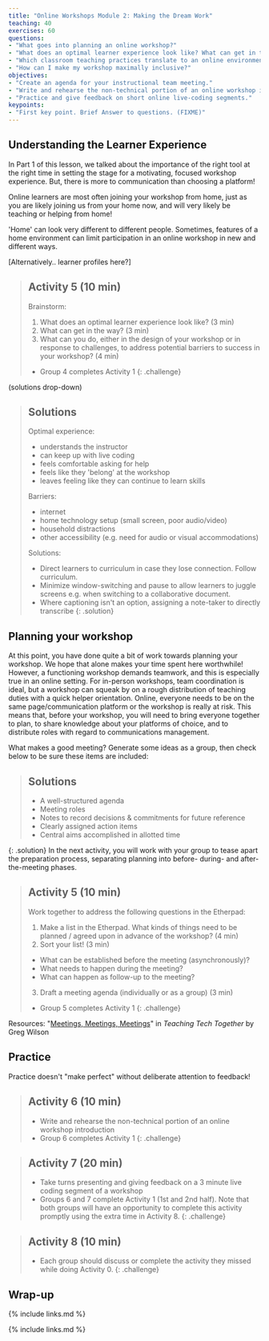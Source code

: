 ```yaml
---
title: "Online Workshops Module 2: Making the Dream Work"
teaching: 40
exercises: 60
questions:
- "What goes into planning an online workshop?"
- "What does an optimal learner experience look like? What can get in the way?"
- "Which classroom teaching practices translate to an online environment? Which need to be replaced?"
- "How can I make my workshop maximally inclusive?"
objectives:
- "Create an agenda for your instructional team meeting."
- "Write and rehearse the non-technical portion of an online workshop introduction."
- "Practice and give feedback on short online live-coding segments."
keypoints:
- "First key point. Brief Answer to questions. (FIXME)"
---
```


## Understanding the Learner Experience
In Part 1 of this lesson, we talked about the importance of the right tool at the right time in setting the stage for a motivating, focused workshop experience. But, there is more to communication than choosing a platform! 

Online learners are most often joining your workshop from home, just as you are likely joining us from your home now, and will very likely be teaching or helping from home! 

'Home' can look very different to different people. Sometimes, features of a home environment can limit participation in an online workshop in new and different ways.

[Alternatively.. learner profiles here?]
> ## Activity 5 (10 min)
> 
> Brainstorm: 
> 1. What does an optimal learner experience look like? (3 min)
> 2. What can get in the way? (3 min)
> 3. What can you do, either in the design of your workshop or in response to challenges, to address potential barriers to success in your workshop? (4 min)
> 
> - Group 4 completes Activity 1
{: .challenge}

(solutions drop-down)
> ## Solutions
> Optimal experience:
> - understands the instructor
> - can keep up with live coding
> - feels comfortable asking for help
> - feels like they 'belong' at the workshop
> - leaves feeling like they can continue to learn skills
>
> Barriers:
> * internet 
> * home technology setup (small screen, poor audio/video)
> * household distractions 
> * other accessibility (e.g. need for audio or visual accommodations)
>
> Solutions:
> * Direct learners to curriculum in case they lose connection. Follow curriculum.
> * Minimize window-switching and pause to allow learners to juggle screens e.g. when switching to a collaborative document.
> * Where captioning isn't an option, assigning a note-taker to directly transcribe
{: .solution}

## Planning your workshop
At this point, you have done quite a bit of work towards planning your workshop. We hope that alone makes your time spent here worthwhile! However, a functioning workshop demands teamwork, and this is especially true in an online setting. For in-person workshops, team coordination is ideal, but a workshop can squeak by on a rough distribution of teaching duties with a quick helper orientation. Online, everyone needs to be on the same page/communication platform or the workshop is really at risk. This means that, before your workshop, you will need to bring everyone together to plan, to share knowledge about your platforms of choice, and to distribute roles with regard to communications management.

What makes a good meeting? Generate some ideas as a group, then check below to be sure these items are included:
> ## Solutions
> - A well-structured agenda
> - Meeting roles
> - Notes to record decisions & commitments for future reference
> - Clearly assigned action items
> - Central aims accomplished in allotted time
> 
{: .solution}
In the next activity, you will work with your group to tease apart the preparation process, separating planning into before- during- and after-the-meeting phases. 

> ## Activity 5 (10 min)
> Work together to address the following questions in the Etherpad:
> 1. Make a list in the Etherpad. What kinds of things need to be planned / agreed upon in advance of the workshop? (4 min)
> 2. Sort your list! (3 min)
> - What can be established before the meeting (asynchronously)?
> - What needs to happen during the meeting?
> - What can happen as follow-up to the meeting?
> 3. Draft a meeting agenda (individually or as a group) (3 min)
> - Group 5 completes Activity 1
{: .challenge}

Resources:
"[Meetings, Meetings, Meetings](http://teachtogether.tech/#s:meetings)" in _Teaching Tech Together_ by Greg Wilson


## Practice
Practice doesn't "make perfect" without deliberate attention to feedback!

> ## Activity 6 (10 min)
> - Write and rehearse the non-technical portion of an online workshop introduction
> - Group 6 completes Activity 1
{: .challenge}

> ## Activity 7 (20 min)
> - Take turns presenting and giving feedback on a 3 minute live coding segment of a workshop
> - Groups 6 and 7 complete Activity 1 (1st and 2nd half). Note that both groups will have an opportunity to complete this activity promptly using the extra time in Activity 8.
{: .challenge}


> ## Activity 8 (10 min)
> - Each group should discuss or complete the activity they missed while doing Activity 0. 
{: .challenge}

## Wrap-up

{% include links.md %}

{% include links.md %}
